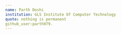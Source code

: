 ```yaml
---
name: Parth Doshi
institution: GLS Institute Of Computer Technology
quote: nothing is permanent
github_user:parth079.
---
```

